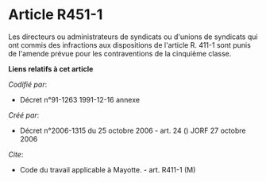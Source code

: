 # Article R451-1

Les directeurs ou administrateurs de syndicats ou d'unions de syndicats qui ont commis des infractions aux dispositions de
l'article R. 411-1 sont punis de l'amende prévue pour les contraventions de la cinquième classe.

**Liens relatifs à cet article**

_Codifié par_:

  - Décret n°91-1263 1991-12-16 annexe

_Créé par_:

  - Décret n°2006-1315 du 25 octobre 2006 - art. 24 () JORF 27 octobre 2006

_Cite_:

  - Code du travail applicable à Mayotte. - art. R411-1 (M)
